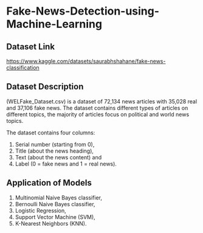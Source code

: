 # Fake-News-Detection-using-Machine-Learning

## Dataset Link

https://www.kaggle.com/datasets/saurabhshahane/fake-news-classification

## Dataset Description

(WELFake_Dataset.csv) is a dataset of 72,134 news articles with 35,028 real and 37,106 fake news. The dataset contains different types of articles on different topics, the majority of articles focus on political and world news topics. 

The dataset contains four columns:
1. Serial number (starting from 0), 
2. Title (about the news heading), 
3. Text (about the news content) and 
4. Label (0 = fake news and 1 = real news).

## Application of Models

1. Multinomial Naive Bayes classifier, 
2. Bernoulli Naive Bayes classifier, 
3. Logistic Regression,
4. Support Vector Machine (SVM),
5. K-Nearest Neighbors (KNN).
